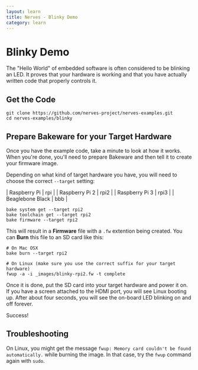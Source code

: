 ```yaml
---
layout: learn
title: Nerves - Blinky Demo
category: learn
---
```


# Blinky Demo

The "Hello World" of embedded software is often considered to be blinking an LED.
It proves that your hardware is working and that you have actually written code that properly controls it.

## Get the Code

    git clone https://github.com/nerves-project/nerves-examples.git
    cd nerves-examples/blinky

## Prepare Bakeware for your Target Hardware

Once you have the example code, take a minute to look at how it works.
When you're done, you'll need to prepare Bakeware and then tell it to create your firmware image.

Depending on what kind of target hardware you have, you will need to choose the correct `--target` setting:

| Raspberry Pi     | rpi  |
| Raspberry Pi 2   | rpi2 |
| Raspberry Pi 3   | rpi3 |
| Beaglebone Black | bbb  |

    bake system get --target rpi2
    bake toolchain get --target rpi2
    bake firmware --target rpi2

This will result in a **Firmware** file with a `.fw` extention being created.
You can **Burn** this file to an SD card like this:

    # On Mac OSX
    bake burn --target rpi2

    # On Linux (make sure you use the correct suffix for your target hardware)
    fwup -a -i _images/blinky-rpi2.fw -t complete

Once it is done, put the SD card into your target hardware and power it on.
If you have a screen attached to the HDMI port, you will see Linux booting up.
After about four seconds, you will see the on-board LED blinking on and off forever.

Success!

## Troubleshooting

On Linux, you might get the message `fwup: Memory card couldn't be found automatically.` while burning the image. In that case, try the `fwup` command again with `sudo`.
